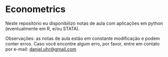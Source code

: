 # Econometrics

Neste repositório eu disponibilizo notas de aula com aplicações em python (eventualmente em R, e/ou STATA).

Observações: as notas de aula estão em constante modificação e podem conter erros. Caso você encontre algum erro, por favor, entre em contato por e-mail: daniel.uhr@gmail.com

